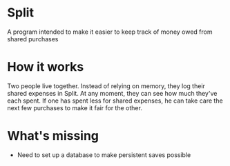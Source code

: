# Split
A program intended to make it easier to keep track of money owed from shared purchases

# How it works

Two people live together. Instead of relying on memory, they log their shared expenses in Split. At any moment, they can see how much they've each spent. If one has spent less for shared expenses, he can take care the next few purchases to make it fair for the other.

# What's missing
- Need to set up a database to make persistent saves possible 
